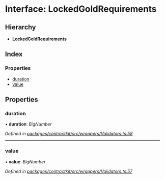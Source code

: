 # Interface: LockedGoldRequirements

## Hierarchy

* **LockedGoldRequirements**

## Index

### Properties

* [duration](_wrappers_validators_.lockedgoldrequirements.md#duration)
* [value](_wrappers_validators_.lockedgoldrequirements.md#value)

## Properties

###  duration

• **duration**: *BigNumber*

*Defined in [packages/contractkit/src/wrappers/Validators.ts:58](https://github.com/celo-org/celo-monorepo/blob/master/packages/contractkit/src/wrappers/Validators.ts#L58)*

___

###  value

• **value**: *BigNumber*

*Defined in [packages/contractkit/src/wrappers/Validators.ts:57](https://github.com/celo-org/celo-monorepo/blob/master/packages/contractkit/src/wrappers/Validators.ts#L57)*
